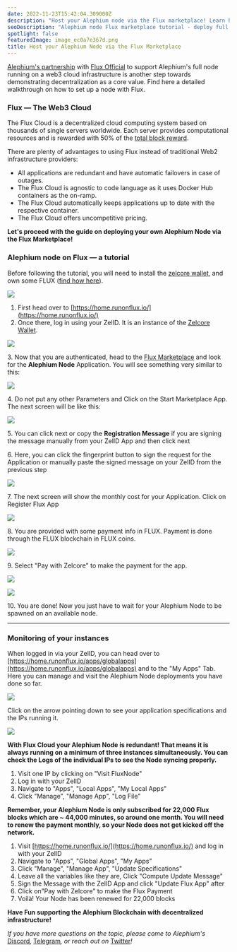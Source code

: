 ```yaml
---
date: 2022-11-23T15:42:04.309000Z
description: "Host your Alephium node via the Flux marketplace! Learn how to deploy and run an Alephium full node on decentralized web3 cloud infrastructure with this detailed tutorial."
seoDescription: "Alephium node Flux marketplace tutorial - deploy full node on web3 cloud infrastructure. Decentralized hosting guide with Flux marketplace walkthrough."
spotlight: false
featuredImage: image_ec0a7e367d.png
title: Host your Alephium Node via the Flux Marketplace
---
```


[Alephium's partnership](/news/post/alephium-continues-its-engagement-for-decentralization-and-partners-with-the-cloud-based-f9c5baebe5b2) with [Flux Official](https://medium.com/u/1c37e86f5d23) to support Alephium's full node running on a web3 cloud infrastructure is another step towards demonstrating decentralization as a core value. Find here a detailed walkthrough on how to set up a node with Flux.

### Flux — The Web3 Cloud

The Flux Cloud is a decentralized cloud computing system based on thousands of single servers worldwide. Each server provides computational resources and is rewarded with 50% of the [total block reward](https://runonflux.io/flux-nodes.html).

There are plenty of advantages to using Flux instead of traditional Web2 infrastructure providers:

- All applications are redundant and have automatic failovers in case of outages.
- The Flux Cloud is agnostic to code language as it uses Docker Hub containers as the on-ramp.
- The Flux Cloud automatically keeps applications up to date with the respective container.
- The Flux Cloud offers uncompetitive pricing.

**Let's proceed with the guide on deploying your own Alephium Node via the Flux Marketplace!**

### Alephium node on Flux — a tutorial

Before following the tutorial, you will need to install the [zelcore wallet](https://zelcore.io/), and own some FLUX ([find how here](https://runonflux.io/buy-flux.html)).

![](image_d648d485af.png)

1.  First head over to [https://home.runonflux.io/](https://home.runonflux.io/)
2.  Once there, log in using your ZelID. It is an instance of the [Zelcore Wallet](https://zelcore.io/).

![](image_3dbacefda5.png)

3\. Now that you are authenticated, head to the [Flux Marketplace](https://home.runonflux.io/apps/marketplace) and look for the **Alephium Node** Application. You will see something very similar to this:

![](image_f6a7689187.png)

4\. Do not put any other Parameters and Click on the Start Marketplace App. The next screen will be like this:

![](image_416382bee3.png)

5\. You can click next or copy the **Registration Message** if you are signing the message manually from your ZelID App and then click next

6\. Here, you can click the fingerprint button to sign the request for the Application or manually paste the signed message on your ZelID from the previous step

![](image_d47774660b.png)

7\. The next screen will show the monthly cost for your Application. Click on Register Flux App

![](image_a77da92e5a.png)

8\. You are provided with some payment info in FLUX. Payment is done through the FLUX blockchain in FLUX coins.

![](image_f9bcd73197.png)

9\. Select "Pay with Zelcore" to make the payment for the app.

![](image_73c2d35c8c.png)

![](image_ad9b4b9804.png)

10\. You are done! Now you just have to wait for your Alephium Node to be spawned on an available node.

---

### Monitoring of your instances

When logged in via your ZelID, you can head over to [https://home.runonflux.io/apps/globalapps](https://home.runonflux.io/apps/globalapps) and to the "My Apps" Tab. Here you can manage and visit the Alephium Node deployments you have done so far.

![](image_d501b22a34.png)

Click on the arrow pointing down to see your application specifications and the IPs running it.

![](image_f335e15ed8.png)

**With Flux Cloud your Alephium Node is redundant! That means it is always running on a minimum of three instances simultaneously. You can check the Logs of the individual IPs to see the Node syncing properly.**

1.  Visit one IP by clicking on "Visit FluxNode"
2.  Log in with your ZelID
3.  Navigate to "Apps", "Local Apps", "My Local Apps"
4.  Click "Manage", "Manage App", "Log File"

**Remember, your Alephium Node is only subscribed for 22,000 Flux blocks which are ~ 44,000 minutes, so around one month. You will need to renew the payment monthly, so your Node does not get kicked off the network.**

1.  Visit [https://home.runonflux.io/](https://home.runonflux.io/) and log in with your ZelID
2.  Navigate to "Apps", "Global Apps", "My Apps"
3.  Click "Manage", "Manage App", "Update Specifications"
4.  Leave all the variables like they are, Click "Compute Update Message"
5.  Sign the Message with the ZelID App and click "Update Flux App" after
6.  Click on"Pay with Zelcore" to make the Flux Payment
7.  Voilà! Your Node has been renewed for 22,000 blocks

**Have Fun supporting the Alephium Blockchain with decentralized infrastructure!**

_If you have more questions on the topic, please come to Alephium's_ [Discord](https://discord.gg/JErgRBfRSB)_,_ [Telegram](https://t.me/alephiumgroup)_, or reach out on_ [Twitter](https://twitter.com/alephium)_!_
